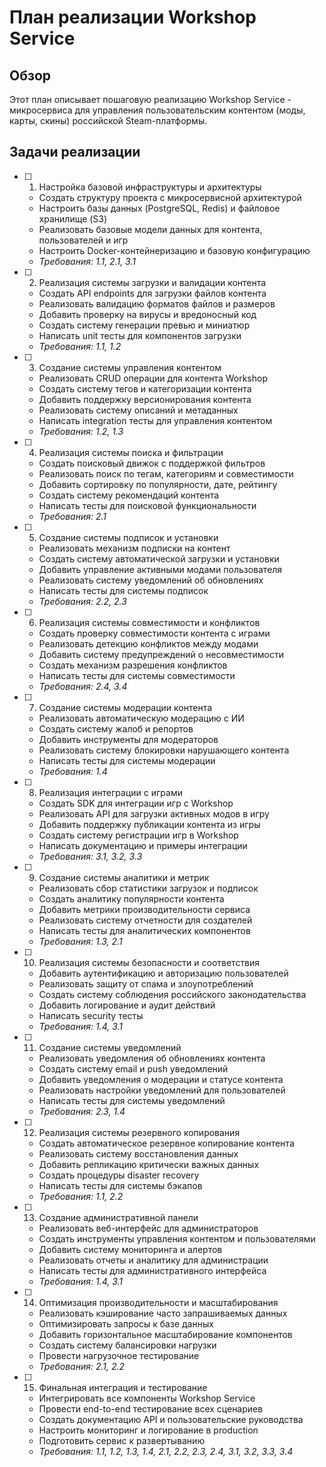 # План реализации Workshop Service

## Обзор

Этот план описывает пошаговую реализацию Workshop Service - микросервиса для управления пользовательским контентом (моды, карты, скины) российской Steam-платформы.

## Задачи реализации

- [ ] 1. Настройка базовой инфраструктуры и архитектуры
  - Создать структуру проекта с микросервисной архитектурой
  - Настроить базы данных (PostgreSQL, Redis) и файловое хранилище (S3)
  - Реализовать базовые модели данных для контента, пользователей и игр
  - Настроить Docker-контейнеризацию и базовую конфигурацию
  - _Требования: 1.1, 2.1, 3.1_

- [ ] 2. Реализация системы загрузки и валидации контента
  - Создать API endpoints для загрузки файлов контента
  - Реализовать валидацию форматов файлов и размеров
  - Добавить проверку на вирусы и вредоносный код
  - Создать систему генерации превью и миниатюр
  - Написать unit тесты для компонентов загрузки
  - _Требования: 1.1, 1.2_

- [ ] 3. Создание системы управления контентом
  - Реализовать CRUD операции для контента Workshop
  - Создать систему тегов и категоризации контента
  - Добавить поддержку версионирования контента
  - Реализовать систему описаний и метаданных
  - Написать integration тесты для управления контентом
  - _Требования: 1.2, 1.3_

- [ ] 4. Реализация системы поиска и фильтрации
  - Создать поисковый движок с поддержкой фильтров
  - Реализовать поиск по тегам, категориям и совместимости
  - Добавить сортировку по популярности, дате, рейтингу
  - Создать систему рекомендаций контента
  - Написать тесты для поисковой функциональности
  - _Требования: 2.1_

- [ ] 5. Создание системы подписок и установки
  - Реализовать механизм подписки на контент
  - Создать систему автоматической загрузки и установки
  - Добавить управление активными модами пользователя
  - Реализовать систему уведомлений об обновлениях
  - Написать тесты для системы подписок
  - _Требования: 2.2, 2.3_

- [ ] 6. Реализация системы совместимости и конфликтов
  - Создать проверку совместимости контента с играми
  - Реализовать детекцию конфликтов между модами
  - Добавить систему предупреждений о несовместимости
  - Создать механизм разрешения конфликтов
  - Написать тесты для системы совместимости
  - _Требования: 2.4, 3.4_

- [ ] 7. Создание системы модерации контента
  - Реализовать автоматическую модерацию с ИИ
  - Создать систему жалоб и репортов
  - Добавить инструменты для модераторов
  - Реализовать систему блокировки нарушающего контента
  - Написать тесты для системы модерации
  - _Требования: 1.4_

- [ ] 8. Реализация интеграции с играми
  - Создать SDK для интеграции игр с Workshop
  - Реализовать API для загрузки активных модов в игру
  - Добавить поддержку публикации контента из игры
  - Создать систему регистрации игр в Workshop
  - Написать документацию и примеры интеграции
  - _Требования: 3.1, 3.2, 3.3_

- [ ] 9. Создание системы аналитики и метрик
  - Реализовать сбор статистики загрузок и подписок
  - Создать аналитику популярности контента
  - Добавить метрики производительности сервиса
  - Реализовать систему отчетности для создателей
  - Написать тесты для аналитических компонентов
  - _Требования: 1.3, 2.1_

- [ ] 10. Реализация системы безопасности и соответствия
  - Добавить аутентификацию и авторизацию пользователей
  - Реализовать защиту от спама и злоупотреблений
  - Создать систему соблюдения российского законодательства
  - Добавить логирование и аудит действий
  - Написать security тесты
  - _Требования: 1.4, 3.1_

- [ ] 11. Создание системы уведомлений
  - Реализовать уведомления об обновлениях контента
  - Создать систему email и push уведомлений
  - Добавить уведомления о модерации и статусе контента
  - Реализовать настройки уведомлений для пользователей
  - Написать тесты для системы уведомлений
  - _Требования: 2.3, 1.4_

- [ ] 12. Реализация системы резервного копирования
  - Создать автоматическое резервное копирование контента
  - Реализовать систему восстановления данных
  - Добавить репликацию критически важных данных
  - Создать процедуры disaster recovery
  - Написать тесты для системы бэкапов
  - _Требования: 1.1, 2.2_

- [ ] 13. Создание административной панели
  - Реализовать веб-интерфейс для администраторов
  - Создать инструменты управления контентом и пользователями
  - Добавить систему мониторинга и алертов
  - Реализовать отчеты и аналитику для администрации
  - Написать тесты для административного интерфейса
  - _Требования: 1.4, 3.1_

- [ ] 14. Оптимизация производительности и масштабирования
  - Реализовать кэширование часто запрашиваемых данных
  - Оптимизировать запросы к базе данных
  - Добавить горизонтальное масштабирование компонентов
  - Создать систему балансировки нагрузки
  - Провести нагрузочное тестирование
  - _Требования: 2.1, 2.2_

- [ ] 15. Финальная интеграция и тестирование
  - Интегрировать все компоненты Workshop Service
  - Провести end-to-end тестирование всех сценариев
  - Создать документацию API и пользовательские руководства
  - Настроить мониторинг и логирование в production
  - Подготовить сервис к развертыванию
  - _Требования: 1.1, 1.2, 1.3, 1.4, 2.1, 2.2, 2.3, 2.4, 3.1, 3.2, 3.3, 3.4_